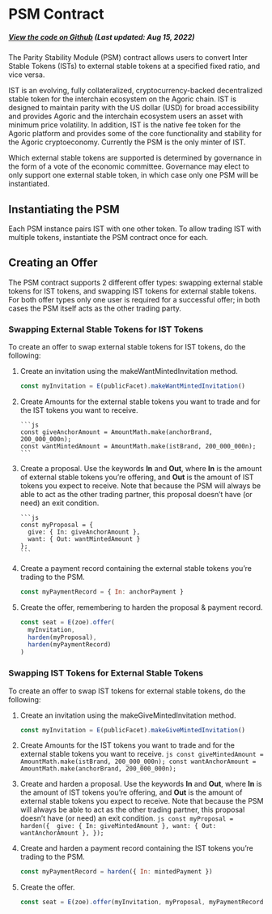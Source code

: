 # PSM Contract

<Zoe-Version/>

##### [View the code on Github](https://github.com/Agoric/agoric-sdk/blob/master/packages/inter-protocol/src/psm/psm.js) (Last updated: Aug 15, 2022)

The Parity Stability Module (PSM) contract allows users to convert Inter Stable Tokens (ISTs)
to external stable tokens at a specified fixed ratio, and vice versa.

IST is an evolving, fully collateralized, cryptocurrency-backed decentralized stable
token for the interchain ecosystem on the Agoric chain. IST is designed to maintain parity
with the US dollar (USD) for broad accessibility and provides Agoric and the interchain
ecosystem users an asset with minimum price volatility. In addition, IST is the native
fee token for the Agoric platform and provides some of the core functionality and stability
for the Agoric cryptoeconomy. Currently the PSM is the only minter of IST.

Which external stable tokens are supported is determined by governance in the form of a
vote of the economic committee. Governance may elect to only support one external stable token,
in which case only one PSM will be instantiated.

## Instantiating the PSM

Each PSM instance pairs IST with one other token. To allow trading IST with
multiple tokens, instantiate the PSM contract once for each.

## Creating an Offer

The PSM contract supports 2 different offer types: swapping external stable tokens for IST tokens,
and swapping IST tokens for external stable tokens. For both offer types only one user is required
for a successful offer; in both cases the PSM itself acts as the other trading party.

### Swapping External Stable Tokens for IST Tokens

To create an offer to swap external stable tokens for IST tokens, do the following:

1.  Create an invitation using the makeWantMintedInvitation method.
    ```js
    const myInvitation = E(publicFacet).makeWantMintedInvitation()
    ```
2.  Create Amounts for the external stable tokens you want to trade and for the IST tokens
    you want to receive.

        ```js
        const giveAnchorAmount = AmountMath.make(anchorBrand, 200_000_000n);
        const wantMintedAmount = AmountMath.make(istBrand, 200_000_000n);
        ```

3.  Create a proposal. Use the keywords **In** and **Out**, where **In** is the amount of
    external stable tokens you’re offering, and **Out** is the amount of IST tokens you expect
    to receive. Note that because the PSM will always be able to act as the other trading partner,
    this proposal doesn’t have (or need) an exit condition.

        ```js
        const myProposal = {
          give: { In: giveAnchorAmount },
          want: { Out: wantMintedAmount }
        };
        ```

4.  Create a payment record containing the external stable tokens you’re trading to the PSM.

    ```js
    const myPaymentRecord = { In: anchorPayment }
    ```

5.  Create the offer, remembering to harden the proposal & payment record.

    ```js
    const seat = E(zoe).offer(
      myInvitation,
      harden(myProposal),
      harden(myPaymentRecord)
    )
    ```

### Swapping IST Tokens for External Stable Tokens

To create an offer to swap IST tokens for external stable tokens, do the following:

1. Create an invitation using the makeGiveMintedInvitation method.

   ```js
   const myInvitation = E(publicFacet).makeGiveMintedInvitation()
   ```

2. Create Amounts for the IST tokens you want to trade and for the external stable
   tokens you want to receive.
   `js
const giveMintedAmount = AmountMath.make(istBrand, 200_000_000n);
const wantAnchorAmount = AmountMath.make(anchorBrand, 200_000_000n);
`
3. Create and harden a proposal. Use the keywords **In** and **Out**, where **In** is the amount
   of IST tokens you’re offering, and **Out** is the amount of external stable tokens you
   expect to receive. Note that because the PSM will always be able to act as the other
   trading partner, this proposal doesn’t have (or need) an exit condition.
   `js
const myProposal = harden({ 
  give: { In: giveMintedAmount },
  want: { Out: wantAnchorAmount },
 });
`
4. Create and harden a payment record containing the IST tokens you’re trading to the PSM.
   ```js
   const myPaymentRecord = harden({ In: mintedPayment })
   ```
5. Create the offer.
   ```js
   const seat = E(zoe).offer(myInvitation, myProposal, myPaymentRecord)
   ```
